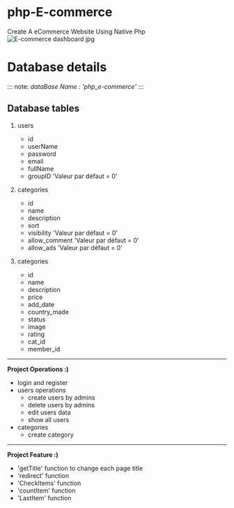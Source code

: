 # php-E-commerce
Create A eCommerce Website Using Native Php
![E-commerce dashboard jpg](https://user-images.githubusercontent.com/90498563/199652278-88faabc6-18d2-4676-8206-f420c43477f5.png)

# Database details

::: note:
*dataBase Name : 'php_e-commerce'*
:::

## Database tables

1. users
   + id
   + userName
   + password
   + email
   + fullName
   + groupID 'Valeur par défaut = 0'

2. categories
    + id
    + name
    + description
    + sort
    + visibility 'Valeur par défaut = 0'
    + allow_comment 'Valeur par défaut = 0'
    + allow_ads 'Valeur par défaut = 0'

3. categories
    + id
    + name
    + description
    + price
    + add_date
    + country_made
    + status
    + image
    + rating
    + cat_id
    + member_id
---

__Project Operations :)__

- login and register
- users operations
    - create users by admins
    - delete users by admins
    - edit users data
    - show all users
- categories
    - create category

---

__Project Feature :)__

- 'getTitle' function to change each page title
- 'redirect' function
- 'CheckItems' function
- 'countItem' function
- 'LastItem' function
